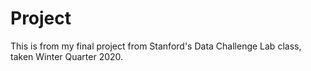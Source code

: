 # Project 

This is from my final project from Stanford's Data Challenge Lab class, taken Winter Quarter 2020. 
